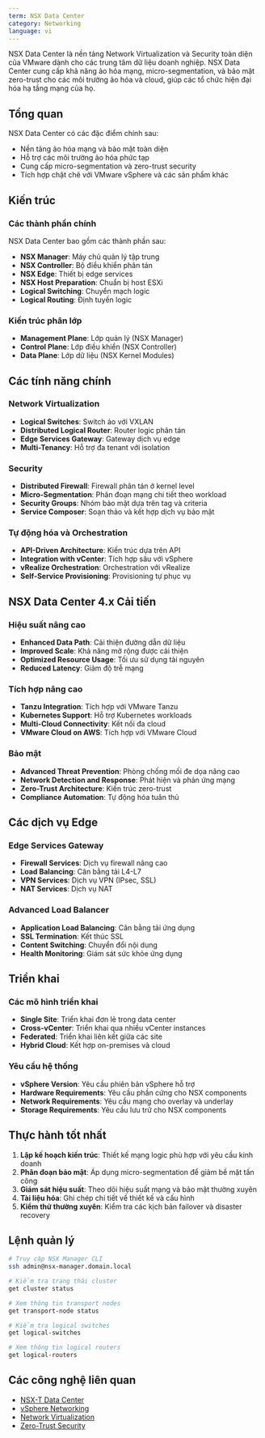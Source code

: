 ```yaml
---
term: NSX Data Center
category: Networking
language: vi
---
```


NSX Data Center là nền tảng Network Virtualization và Security toàn diện của VMware dành cho các trung tâm dữ liệu doanh nghiệp. NSX Data Center cung cấp khả năng ảo hóa mạng, micro-segmentation, và bảo mật zero-trust cho các môi trường ảo hóa và cloud, giúp các tổ chức hiện đại hóa hạ tầng mạng của họ.

## Tổng quan

NSX Data Center có các đặc điểm chính sau:
- Nền tảng ảo hóa mạng và bảo mật toàn diện
- Hỗ trợ các môi trường ảo hóa phức tạp
- Cung cấp micro-segmentation và zero-trust security
- Tích hợp chặt chẽ với VMware vSphere và các sản phẩm khác

## Kiến trúc

### Các thành phần chính
NSX Data Center bao gồm các thành phần sau:
- **NSX Manager**: Máy chủ quản lý tập trung
- **NSX Controller**: Bộ điều khiển phân tán
- **NSX Edge**: Thiết bị edge services
- **NSX Host Preparation**: Chuẩn bị host ESXi
- **Logical Switching**: Chuyển mạch logic
- **Logical Routing**: Định tuyến logic

### Kiến trúc phân lớp
- **Management Plane**: Lớp quản lý (NSX Manager)
- **Control Plane**: Lớp điều khiển (NSX Controller)
- **Data Plane**: Lớp dữ liệu (NSX Kernel Modules)

## Các tính năng chính

### Network Virtualization
- **Logical Switches**: Switch ảo với VXLAN
- **Distributed Logical Router**: Router logic phân tán
- **Edge Services Gateway**: Gateway dịch vụ edge
- **Multi-Tenancy**: Hỗ trợ đa tenant với isolation

### Security
- **Distributed Firewall**: Firewall phân tán ở kernel level
- **Micro-Segmentation**: Phân đoạn mạng chi tiết theo workload
- **Security Groups**: Nhóm bảo mật dựa trên tag và criteria
- **Service Composer**: Soạn thảo và kết hợp dịch vụ bảo mật

### Tự động hóa và Orchestration
- **API-Driven Architecture**: Kiến trúc dựa trên API
- **Integration with vCenter**: Tích hợp sâu với vSphere
- **vRealize Orchestration**: Orchestration với vRealize
- **Self-Service Provisioning**: Provisioning tự phục vụ

## NSX Data Center 4.x Cải tiến

### Hiệu suất nâng cao
- **Enhanced Data Path**: Cải thiện đường dẫn dữ liệu
- **Improved Scale**: Khả năng mở rộng được cải thiện
- **Optimized Resource Usage**: Tối ưu sử dụng tài nguyên
- **Reduced Latency**: Giảm độ trễ mạng

### Tích hợp nâng cao
- **Tanzu Integration**: Tích hợp với VMware Tanzu
- **Kubernetes Support**: Hỗ trợ Kubernetes workloads
- **Multi-Cloud Connectivity**: Kết nối đa cloud
- **VMware Cloud on AWS**: Tích hợp với VMware Cloud

### Bảo mật
- **Advanced Threat Prevention**: Phòng chống mối đe dọa nâng cao
- **Network Detection and Response**: Phát hiện và phản ứng mạng
- **Zero-Trust Architecture**: Kiến trúc zero-trust
- **Compliance Automation**: Tự động hóa tuân thủ

## Các dịch vụ Edge

### Edge Services Gateway
- **Firewall Services**: Dịch vụ firewall nâng cao
- **Load Balancing**: Cân bằng tải L4-L7
- **VPN Services**: Dịch vụ VPN (IPsec, SSL)
- **NAT Services**: Dịch vụ NAT

### Advanced Load Balancer
- **Application Load Balancing**: Cân bằng tải ứng dụng
- **SSL Termination**: Kết thúc SSL
- **Content Switching**: Chuyển đổi nội dung
- **Health Monitoring**: Giám sát sức khỏe ứng dụng

## Triển khai

### Các mô hình triển khai
- **Single Site**: Triển khai đơn lẻ trong data center
- **Cross-vCenter**: Triển khai qua nhiều vCenter instances
- **Federated**: Triển khai liên kết giữa các site
- **Hybrid Cloud**: Kết hợp on-premises và cloud

### Yêu cầu hệ thống
- **vSphere Version**: Yêu cầu phiên bản vSphere hỗ trợ
- **Hardware Requirements**: Yêu cầu phần cứng cho NSX components
- **Network Requirements**: Yêu cầu mạng cho overlay và underlay
- **Storage Requirements**: Yêu cầu lưu trữ cho NSX components

## Thực hành tốt nhất

1. **Lập kế hoạch kiến trúc**: Thiết kế mạng logic phù hợp với yêu cầu kinh doanh
2. **Phân đoạn bảo mật**: Áp dụng micro-segmentation để giảm bề mặt tấn công
3. **Giám sát hiệu suất**: Theo dõi hiệu suất mạng và bảo mật thường xuyên
4. **Tài liệu hóa**: Ghi chép chi tiết về thiết kế và cấu hình
5. **Kiểm thử thường xuyên**: Kiểm tra các kịch bản failover và disaster recovery

## Lệnh quản lý

```bash
# Truy cập NSX Manager CLI
ssh admin@nsx-manager.domain.local

# Kiểm tra trạng thái cluster
get cluster status

# Xem thông tin transport nodes
get transport-node status

# Kiểm tra logical switches
get logical-switches

# Xem thông tin logical routers
get logical-routers
```

## Các công nghệ liên quan

- [NSX-T Data Center](/glossary/term/nsx-t.md)
- [vSphere Networking](/glossary/term/vsphere-networking)
- [Network Virtualization](/glossary/term/network-virtualization)
- [Zero-Trust Security](/glossary/term/zero-trust-security)